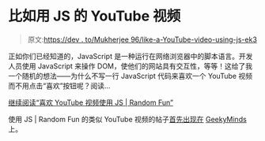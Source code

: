 # 比如用 JS 的 YouTube 视频

> 原文:[https://dev . to/Mukherjee 96/like-a-YouTube-video-using-js-ek3](https://dev.to/mukherjee96/like-a-youtube-video-using-js-ek3)

正如你们已经知道的，JavaScript 是一种运行在网络浏览器中的脚本语言。开发人员使用 JavaScript 来操作 DOM，使他们的网站具有交互性，等等！这给了我一个随机的想法——为什么不写一行 JavaScript 代码来喜欢一个 YouTube 视频而不用点击“喜欢”按钮呢？阅读…

[继续阅读“喜欢 YouTube 视频使用 JS | Random Fun”](https://geekyminds.co.in/like-a-youtube-video-using-javascript/)

使用 JS | Random Fun 的类似 YouTube 视频的帖子[首先出现在](https://geekyminds.co.in/like-a-youtube-video-using-javascript/) [GeekyMinds](https://geekyminds.co.in) 上。